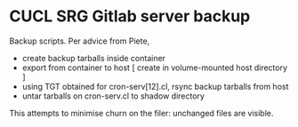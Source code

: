 # CUCL SRG Gitlab server backup


Backup scripts. Per advice from Piete,
  * create backup tarballs inside container
  * export from container to host [ create in volume-mounted host directory ]
  * using TGT obtained for cron-serv[12].cl, rsync backup tarballs from host
  * untar tarballs on cron-serv.cl to shadow directory

 This attempts to minimise churn on the filer: unchanged files are visible.
